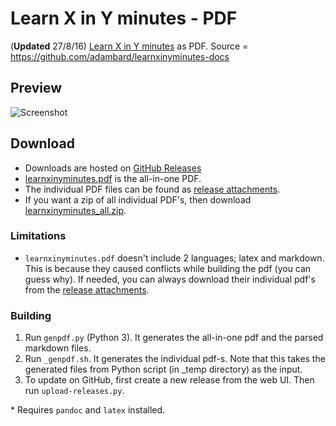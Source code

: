 # Learn X in Y minutes - PDF

(**Updated** 27/8/16) [Learn X in Y minutes](http://learnxinyminutes.com) as PDF. Source = https://github.com/adambard/learnxinyminutes-docs


## Preview
![Screenshot](https://cloud.githubusercontent.com/assets/4047597/18028112/2ff9060c-6c93-11e6-8bb5-beb1e92ee17f.png)


## Download

* Downloads are hosted on [GitHub Releases](https://github.com/aviaryan/learnxinyminutes-pdf/releases/tag/v2016.08.27)
* [learnxinyminutes.pdf](https://github.com/aviaryan/learnxinyminutes-pdf/releases/download/v2016.08.27/learnxinyminutes.pdf) is the all-in-one PDF.
* The individual PDF files can be found as [release attachments](https://github.com/aviaryan/learnxinyminutes-pdf/releases/tag/v2016.08.27).
* If you want a zip of all individual PDF's, then download [learnxinyminutes_all.zip](https://github.com/aviaryan/learnxinyminutes-pdf/releases/download/v2016.08.27/learnxinyminutes_all.zip).


### Limitations

* `learnxinyminutes.pdf` doesn't include 2 languages; latex and markdown. This is because they caused conflicts while building the pdf (you can guess why). If needed, you can always download their individual pdf's from the [release attachments](https://github.com/aviaryan/learnxinyminutes-pdf/releases/tag/v2016.08.27).
 

### Building

1. Run `genpdf.py` (Python 3). It generates the all-in-one pdf and the parsed markdown files. 
2. Run `_genpdf.sh`. It generates the individual pdf-s. Note that this takes the generated files from Python script (in _temp directory) as the input.
3. To update on GitHub, first create a new release from the web UI. Then run `upload-releases.py`.

\* Requires `pandoc` and `latex` installed.
